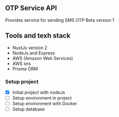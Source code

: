 ## OTP Service API

Provides service for sending SMS OTP Beta version 1

## Tools and texh stack

- NuxtJs version 2
- NodeJs and Express
- AWS (Amazon Web Services)
- AWS sns
- Prisma ORM

### Setup project

- [x] Initial project with nodeJs
- [ ] Setup environment in project
- [ ] Setup environment with Docker
- [ ] Setup database
